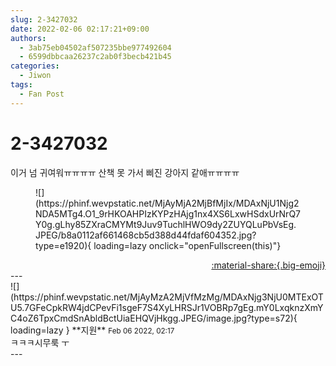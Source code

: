 ```yaml
---
slug: 2-3427032
date: 2022-02-06 02:17:21+09:00
authors:
  - 3ab75eb04502af507235bbe977492604
  - 6599dbbcaa26237c2ab0f3becb421b45
categories:
  - Jiwon
tags:
  - Fan Post
---
```


# 2-3427032

<div class="post-container" markdown="1">
<div class="content-container md-sidebar__scrollwrap" markdown="1">

이거 넘 귀여워ㅠㅠㅠㅠ 산책 못 가서 삐진 강아지 같애ㅠㅠㅠㅠ
<figure markdown="1">
![](https://phinf.wevpstatic.net/MjAyMjA2MjBfMjIx/MDAxNjU1Njg2NDA5MTg4.O1_9rHKOAHPIzKYPzHAjg1nx4XS6LxwHSdxUrNrQ7Y0g.gLhy85ZXraCMYMt9Juv9TuchlHWO9dy2ZUYQLuPbVsEg.JPEG/b8a0112af661468cb5d388d44fdaf604352.jpg?type=e1920){ loading=lazy onclick="openFullscreen(this)"}
</figure>


</div>
</div>

<div style="text-align: right;" markdown="1">
<a href="https://weverse.io/fromis9/fanpost/2-3427032" style="text-align: right;">:material-share:{.big-emoji}</a>
</div>
---

<div class="comments-container md-sidebar__scrollwrap" markdown="1">
<div class="comment" markdown="1">
<div class='id-container' markdown="1">
![](https://phinf.wevpstatic.net/MjAyMzA2MjVfMzMg/MDAxNjg3NjU0MTExOTU5.7GFeCpkRW4jdCPevFi1sgeF7S4XyLHRSJr1VOBRp7gEg.mY0LxqknzXmYC4oZ6TpxCmdSnAbldBctUiaEHQVjHkgg.JPEG/image.jpg?type=s72){ loading=lazy }
**<span class="artist">지원</span>** <small>Feb 06 2022, 02:17</small><br>
</div>
<div class='comment-body' markdown="1">
ㅋㅋㅋ시무룩 ㅜ
</div>
</div>
</div>
---
